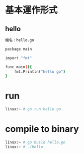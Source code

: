 # 基本運作形式

## hello

```bash
檔名：hello.go

package main

import "fmt"

func main(){
    fmt.Println("hello go")
}
```

# run
```bash
linux:~ # go run hello.go
```
# compile to binary
```bash
linux:~ # go build hello.go
linux:~ # ./hello
